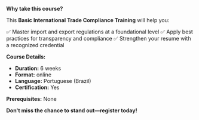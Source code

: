 **Why take this course?**

This **Basic International Trade Compliance Training** will help you:

✅ Master import and export regulations at a foundational level
✅ Apply best practices for transparency and compliance
✅ Strengthen your resume with a recognized credential

**Course Details:**
- **Duration:** 6 weeks
- **Format:** online
- **Language:** Portuguese (Brazil)
- **Certification:** Yes

**Prerequisites:**
None

**Don't miss the chance to stand out—register today!**